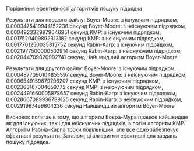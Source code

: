 Порівняння ефективності алгоритмів пошуку підрядка

Результати для першого файлу:
Boyer-Moore: з існуючим підрядком, 0.0003475419944152236 секунд
Boyer-Moore: з неіснуючим підрядком, 0.0004923329979646951 секунд
KMP: з існуючим підрядком, 0.0017520409892313182 секунд
KMP: з неіснуючим підрядком, 0.0017701250035315752 секунд
Rabin-Karp: з існуючим підрядком, 0.0021977500000502914 секунд
Rabin-Karp: з неіснуючим підрядком, 0.002044709020992741 секунд
Найшвидший алгоритм Boyer-Moore

Результати для другого файлу:
Boyer-Moore: з існуючим підрядком, 0.0004877090104855597 секунд
Boyer-Moore: з неіснуючим підрядком, 0.0006549159879796207 секунд
KMP: з існуючим підрядком, 0.002363167004659772 секунд
KMP: з неіснуючим підрядком, 0.0024491660005878657 секунд
Rabin-Karp: з існуючим підрядком, 0.0028667089936789125 секунд
Rabin-Karp: з неіснуючим підрядком, 0.00291987499804236 секунд
Найшвидший алгоритм Boyer-Moore

Висновок полягає в тому, що алгоритм Боєра-Мура працює найшвидше як для існуючих, так і для неіснуючих підрядків, а потім алгоритм KMP. Алгоритм Рабіна-Карпа трохи повільніший, але все одно забезпечує ефективні результати. Загалом, ці алгоритми ефективні для завдань пошуку підрядка.

